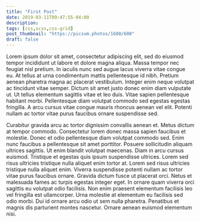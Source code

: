 ```yaml
---
title: "First Post"
date: 2019-03-11T09:47:55-04:00
description:
tags: [css,scss,css-grid]
post_thumbnail: "https://picsum.photos/1600/600"
draft: false
---
```


Lorem ipsum dolor sit amet, consectetur adipiscing elit, sed do eiusmod tempor incididunt ut labore et dolore magna aliqua. Massa tempor nec feugiat nisl pretium. In iaculis nunc sed augue lacus viverra vitae congue eu. At tellus at urna condimentum mattis pellentesque id nibh. Pretium aenean pharetra magna ac placerat vestibulum. Integer enim neque volutpat ac tincidunt vitae semper. Dictum sit amet justo donec enim diam vulputate ut. Ut tellus elementum sagittis vitae et leo duis. Vitae sapien pellentesque habitant morbi. Pellentesque diam volutpat commodo sed egestas egestas fringilla. A arcu cursus vitae congue mauris rhoncus aenean vel elit. Potenti nullam ac tortor vitae purus faucibus ornare suspendisse sed.

Curabitur gravida arcu ac tortor dignissim convallis aenean et. Metus dictum at tempor commodo. Consectetur lorem donec massa sapien faucibus et molestie. Donec et odio pellentesque diam volutpat commodo sed. Enim nunc faucibus a pellentesque sit amet porttitor. Posuere sollicitudin aliquam ultrices sagittis. Ut enim blandit volutpat maecenas. Diam in arcu cursus euismod. Tristique et egestas quis ipsum suspendisse ultrices. Lorem sed risus ultricies tristique nulla aliquet enim tortor at. Lorem sed risus ultricies tristique nulla aliquet enim. Viverra suspendisse potenti nullam ac tortor vitae purus faucibus ornare. Gravida dictum fusce ut placerat orci. Netus et malesuada fames ac turpis egestas integer eget. In ornare quam viverra orci sagittis eu volutpat odio facilisis. Non enim praesent elementum facilisis leo vel fringilla est ullamcorper. Urna molestie at elementum eu facilisis sed odio morbi. Dui id ornare arcu odio ut sem nulla pharetra. Penatibus et magnis dis parturient montes nascetur. Ornare aenean euismod elementum nisi.